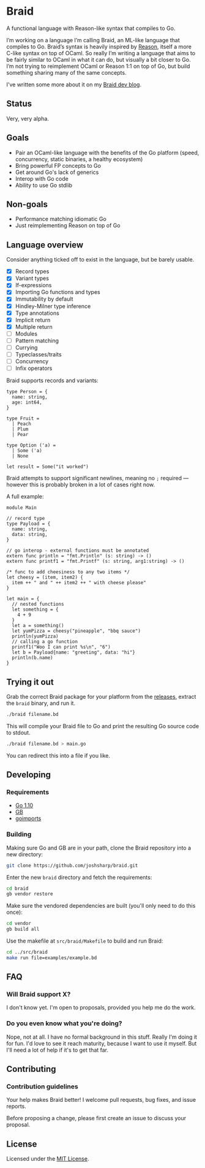 # Braid
A functional language with Reason-like syntax that compiles to Go.

I’m working on a language I’m calling Braid, an ML-like language that compiles to Go. Braid’s syntax is heavily inspired by [Reason](https://reasonml.github.io/), itself a more C-like syntax on top of OCaml. So really I’m writing a language that aims to be fairly similar to OCaml in what it can do, but visually a bit closer to Go. I’m not trying to reimplement OCaml or Reason 1:1 on top of Go, but build something sharing many of the same concepts.

I've written some more about it on my [Braid dev blog](https://braid.joshsharp.com.au/).

## Status

Very, very alpha.

## Goals
- Pair an OCaml-like language with the benefits of the Go platform (speed, concurrency, static binaries, a healthy ecosystem)
- Bring powerful FP concepts to Go
- Get around Go's lack of generics
- Interop with Go code
- Ability to use Go stdlib

## Non-goals
- Performance matching idiomatic Go
- Just reimplementing Reason on top of Go

## Language overview

Consider anything ticked off to exist in the language, but be barely usable.

- [X] Record types
- [X] Variant types
- [X] If-expressions
- [X] Importing Go functions and types
- [X] Immutability by default
- [X] Hindley-Milner type inference
- [X] Type annotations
- [X] Implicit return
- [X] Multiple return
- [ ] Modules
- [ ] Pattern matching
- [ ] Currying
- [ ] Typeclasses/traits
- [ ] Concurrency
- [ ] Infix operators

Braid supports records and variants:

```
type Person = {
  name: string,
  age: int64,
}

type Fruit = 
  | Peach
  | Plum
  | Pear

type Option ('a) =
  | Some ('a)
  | None
  
let result = Some("it worked")
```

Braid attempts to support significant newlines, meaning no `;` required &mdash; however this is probably broken in a lot of cases right now.

A full example:

```
module Main

// record type
type Payload = {
  name: string,
  data: string,
}

// go interop - external functions must be annotated
extern func println = "fmt.Println" (s: string) -> ()
extern func printf1 = "fmt.Printf" (s: string, arg1:string) -> ()

/* func to add cheesiness to any two items */
let cheesy = (item, item2) {
  item ++ " and " ++ item2 ++ " with cheese please"
}

let main = {
  // nested functions
  let something = {
    4 + 9
  }
  let a = something()
  let yumPizza = cheesy("pineapple", "bbq sauce")
  println(yumPizza)
  // calling a go function
  printf1("Woo I can print %s\n", "6")
  let b = Payload{name: "greeting", data: "hi"}
  println(b.name)
}
```

## Trying it out

Grab the correct Braid package for your platform from the [releases](https://github.com/joshsharp/braid/releases), extract the `braid` binary, and run it.

```sh
./braid filename.bd
```

This will compile your Braid file to Go and print the resulting Go source code to stdout.

```sh
./braid filename.bd > main.go
```

You can redirect this into a file if you like.

## Developing

### Requirements
- [Go 1.10](https://golang.org/dl/)
- [GB](https://getgb.io/)
- [goimports](https://godoc.org/golang.org/x/tools/cmd/goimports)

### Building

Making sure Go and GB are in your path, clone the Braid repository into a new directory:

```sh
git clone https://github.com/joshsharp/braid.git
```

Enter the new `braid` directory and fetch the requirements:

```sh
cd braid
gb vendor restore
```

Make sure the vendored dependencies are built (you'll only need to do this once):

```sh
cd vendor
gb build all
```

Use the makefile at `src/braid/Makefile` to build and run Braid:

```sh
cd ../src/braid
make run file=examples/example.bd
```

## FAQ
### Will Braid support X?

I don't know yet. I'm open to proposals, provided you help me do the work.

### Do you even know what you're doing?

Nope, not at all. I have no formal background in this stuff. Really I'm doing it for fun. I'd love to see it reach maturity, because I want to use it myself. But I'll need a lot of help if it's to get that far.

## Contributing
### Contribution guidelines
Your help makes Braid better! I welcome pull requests, bug fixes, and issue reports.

Before proposing a change, please first create an issue to discuss your proposal.

## License

Licensed under the [MIT License](https://choosealicense.com/licenses/mit/).
